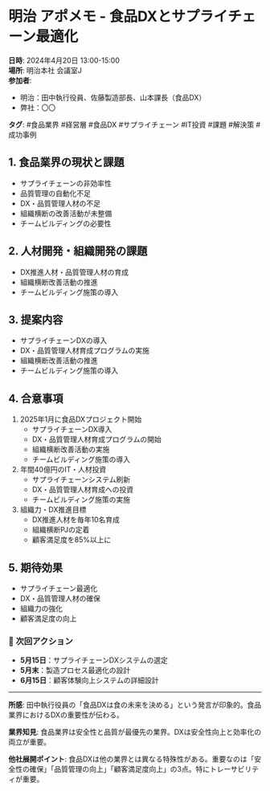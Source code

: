 # 明治 アポメモ - 食品DXとサプライチェーン最適化

**日時**: 2024年4月20日 13:00-15:00  
**場所**: 明治本社 会議室J  
**参加者**: 
- 明治：田中執行役員、佐藤製造部長、山本課長（食品DX）
- 弊社：〇〇

**タグ**: #食品業界 #経営層 #食品DX #サプライチェーン #IT投資 #課題 #解決策 #成功事例

## 1. 食品業界の現状と課題
- サプライチェーンの非効率性
- 品質管理の自動化不足
- DX・品質管理人材の不足
- 組織横断の改善活動が未整備
- チームビルディングの必要性

## 2. 人材開発・組織開発の課題
- DX推進人材・品質管理人材の育成
- 組織横断改善活動の推進
- チームビルディング施策の導入

## 3. 提案内容
- サプライチェーンDXの導入
- DX・品質管理人材育成プログラムの実施
- 組織横断改善活動の推進
- チームビルディング施策の導入

## 4. 合意事項
1. 2025年1月に食品DXプロジェクト開始
   - サプライチェーンDX導入
   - DX・品質管理人材育成プログラムの開始
   - 組織横断改善活動の実施
   - チームビルディング施策の導入
2. 年間40億円のIT・人材投資
   - サプライチェーンシステム刷新
   - DX・品質管理人材育成への投資
   - チームビルディング施策の実施
3. 組織力・DX推進目標
   - DX推進人材を毎年10名育成
   - 組織横断PJの定着
   - 顧客満足度を85%以上に

## 5. 期待効果
- サプライチェーン最適化
- DX・品質管理人材の確保
- 組織力の強化
- 顧客満足度の向上

### 🔄 次回アクション

- **5月15日**：サプライチェーンDXシステムの選定
- **5月末**：製造プロセス最適化の設計
- **6月15日**：顧客体験向上システムの詳細設計

---

**所感**: 
田中執行役員の「食品DXは食の未来を決める」という発言が印象的。食品業界におけるDXの重要性が伝わる。

**業界知見**: 
食品業界は安全性と品質が最優先の業界。DXは安全性向上と効率化の両立が重要。

**他社展開ポイント**: 
食品DXは他の業界とは異なる特殊性がある。重要なのは「安全性の確保」「品質管理の向上」「顧客満足度向上」の3点。特にトレーサビリティが重要。 